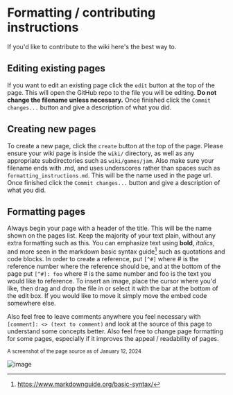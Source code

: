# Formatting / contributing instructions

If you'd like to contribute to the wiki here's the best way to.

## Editing existing pages
If you want to edit an existing page click the `edit` button at the top of the page. This will open the GitHub repo to the file you will be editing. **Do not change the filename unless necessary.** Once finished click the `Commit changes...` button and give a description of what you did.

## Creating new pages
To create a new page, click the `create` button at the top of the page. Please ensure your wiki page is inside the `wiki/` directory, as well as any appropriate subdirectories such as `wiki/games/jam`. Also make sure your filename ends with .md, and uses underscores rather than spaces such as `formatting_instructions.md`. This will be the name used in the page url. Once finished click the `Commit changes...` button and give a description of what you did.

## Formatting pages
Always begin your page with a header of the title. This will be the name shown on the pages list. Keep the majority of your text plain, without any extra formatting such as this. You can emphasize text using **bold**, *italics*, and more seen in the markdown basic syntax guide[^1] such as quotations and code blocks. In order to create a reference, put `[^#]` where # is the reference number where the reference should be, and at the bottom of the page put `[^#]: foo` where # is the same number and foo is the text you would like to reference. To insert an image, place the cursor where you'd like, then drag and drop the file in or select it with the bar at the bottom of the edit box. If you would like to move it simply move the embed code somewhere else.

Also feel free to leave comments anywhere you feel necessary with `[comment]: <> (text to comment)` and look at the source of this page to understand some concepts better. Also feel free to change page formatting for some pages, especially if it improves the appeal / readability of pages.

<sub>A screenshot of the page source as of January 12, 2024</sub>

![image](https://github.com/PossiblyAxolotl/PossiblyAxolotl-Wiki/assets/76883695/9da04744-b4c8-4adf-a557-825d5758b737)

[comment]: <> (citations and footer)
[^1]: https://www.markdownguide.org/basic-syntax/
